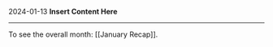2024-01-13
__Insert Content Here__
_______________________
To see the overall month: [[January Recap]].